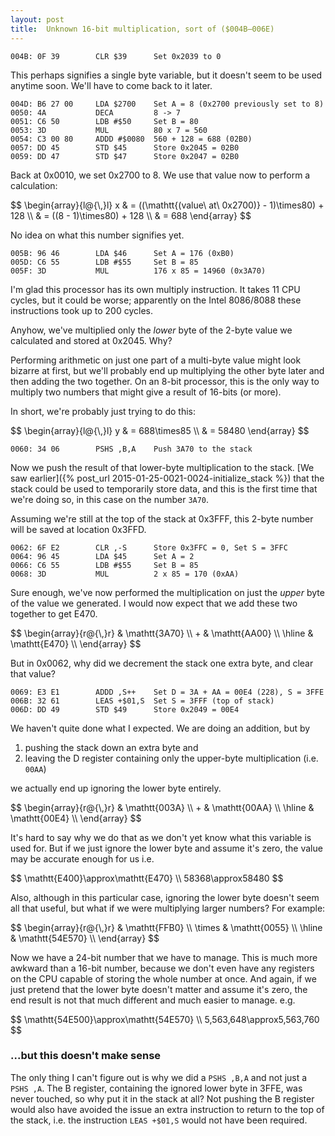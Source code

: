 ```yaml
---
layout: post
title:  Unknown 16-bit multiplication, sort of ($004B—006E)
---
```


```
004B: 0F 39        CLR $39		Set 0x2039 to 0
```

This perhaps signifies a single byte variable, but it doesn't seem to be used anytime soon. We'll have to come back to it later.

```
004D: B6 27 00     LDA $2700    Set A = 8 (0x2700 previously set to 8)
0050: 4A           DECA         8 -> 7
0051: C6 50        LDB #$50     Set B = 80
0053: 3D           MUL          80 x 7 = 560
0054: C3 00 80     ADDD #$0080  560 + 128 = 688 (02B0)
0057: DD 45        STD $45      Store 0x2045 = 02B0
0059: DD 47        STD $47      Store 0x2047 = 02B0
```

Back at 0x0010, we set 0x2700 to 8. We use that value now to perform a calculation:

<div>$$
\begin{array}{l@{\,}l}
    x & = ((\mathtt{(value\ at\ 0x2700)} - 1)\times80) + 128 \\
    & = ((8 - 1)\times80) + 128 \\
     & = 688
\end{array}
$$</div>

No idea on what this number signifies yet.

```
005B: 96 46        LDA $46      Set A = 176 (0xB0)
005D: C6 55        LDB #$55     Set B = 85
005F: 3D           MUL          176 x 85 = 14960 (0x3A70)
```

I'm glad this processor has its own multiply instruction. It takes 11 CPU cycles, but it could be worse; apparently on the Intel 8086/8088 these instructions took up to 200 cycles.

Anyhow, we've multiplied only the *lower* byte of the 2-byte value we calculated and stored at 0x2045. Why? 

Performing arithmetic on just one part of a multi-byte value might look bizarre at first, but we'll probably end up multiplying the other byte later and then adding the two together. On an 8-bit processor, this is the only way to multiply two numbers that might give a result of 16-bits (or more).

In short, we're probably just trying to do this:

<div>$$
\begin{array}{l@{\,}l}
    y & = 688\times85 \\
    & = 58480
\end{array}
$$</div>

```
0060: 34 06        PSHS ,B,A    Push 3A70 to the stack
```

Now we push the result of that lower-byte multiplication to the stack. [We saw earlier]({% post_url 2015-01-25-0021-0024-initialize_stack %}) that the stack could be used to temporarily store data, and this is the first time that we're doing so, in this case on the number `3A70`.

Assuming we're still at the top of the stack at 0x3FFF, this 2-byte number will be saved at location 0x3FFD.

```
0062: 6F E2        CLR ,-S      Store 0x3FFC = 0, Set S = 3FFC
0064: 96 45        LDA $45      Set A = 2
0066: C6 55        LDB #$55     Set B = 85
0068: 3D           MUL          2 x 85 = 170 (0xAA)
```

Sure enough, we've now performed the multiplication on just the *upper* byte of the value we generated. I would now expect that we add these two together to get E470.

<div>$$
\begin{array}{r@{\,}r}
      & \mathtt{3A70} \\
    + & \mathtt{AA00} \\
    \hline
      & \mathtt{E470} \\
\end{array}
$$</div>

But in 0x0062, why did we decrement the stack one extra byte, and clear that value?

```
0069: E3 E1        ADDD ,S++    Set D = 3A + AA = 00E4 (228), S = 3FFE 
006B: 32 61        LEAS +$01,S  Set S = 3FFF (top of stack)
006D: DD 49        STD $49      Store 0x2049 = 00E4
```

We haven't quite done what I expected. We are doing an addition, but by

 1. pushing the stack down an extra byte and
 2. leaving the D register containing only the upper-byte multiplication (i.e. `00AA`)

we actually end up ignoring the lower byte entirely.

<div>$$
\begin{array}{r@{\,}r}
      & \mathtt{003A} \\
    + & \mathtt{00AA} \\
    \hline
      & \mathtt{00E4} \\
\end{array}
$$</div>

It's hard to say why we do that as we don't yet know what this variable is used for. But if we just ignore the lower byte and assume it's zero, the value may be accurate enough for us i.e.

<div>$$
\mathtt{E400}\approx\mathtt{E470} \\
58368\approx58480
$$</div>

Also, although in this particular case, ignoring the lower byte doesn't seem all that useful, but what if we were multiplying larger numbers? For example:

<div>$$
\begin{array}{r@{\,}r}
      & \mathtt{FFB0} \\
    \times & \mathtt{0055} \\
    \hline
      & \mathtt{54E570} \\
\end{array}
$$</div>

Now we have a 24-bit number that we have to manage. This is much more awkward than a 16-bit number, because we don't even have any registers on the CPU capable of storing the whole number at once. And again, if we just pretend that the lower byte doesn't matter and assume it's zero, the end result is not that much different and much easier to manage. e.g. 

<div>$$
\mathtt{54E500}\approx\mathtt{54E570} \\
5,563,648\approx5,563,760
$$</div>

### ...but this doesn't make sense
The only thing I can't figure out is why we did a `PSHS ,B,A` and not just a `PSHS ,A`. The B register, containing the ignored lower byte in 3FFE, was never touched, so why put it in the stack at all? Not pushing the B register would also have avoided the issue an extra instruction to return to the top of the stack, i.e. the instruction `LEAS +$01,S` would not have been required.
